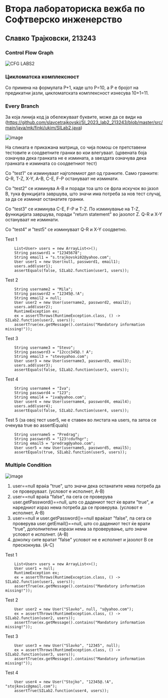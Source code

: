 # Втора лабораториска вежба по Софтверско инженерство
## Славко Трајковски, 213243
### Control Flow Graph
![CFG LABS2](https://github.com/slavcetrajkovski/SI_2023_lab2_213243/assets/126784837/f0608ce0-9938-4b27-9177-2d46eda974b3)
### Цикломатска комплексност
Со примена на формулата P+1, каде што P=10, а P е бројот на предикатни јазли, цикломатската комплексност изнесува 10+1=11.
### Every Branch
За која линија код ја обележуваат буквите, може да се види на (https://github.com/slavcetrajkovski/SI_2023_lab2_213243/blob/master/src/main/java/mk/finki/ukim/SILab2.java)

![image](https://github.com/slavcetrajkovski/SI_2023_lab2_213243/assets/126784837/f1e159cb-81e9-48a6-b632-d053e260d5f4)

На сликата е прикажана матрица, со чија помош се претставени тестовите и соодветните гранки во кои влегуваат. (црвената боја означува дека гранката не е измината, а ѕвездата означува дека гранката е измината со соодветниот тест)

Со "test1" се изминуваат најголемиот дел од гранките. Само гранките: Q-R, T-Z, X-Y, A-B, C-E, F-P остануваат не изминати.

Со "test2" се изминува A-B и поради тоа што се фрла искучок во јазол B, тука функцијата завршува, што значи има потреба за нов тест случај, за да се изминат останатите гранки.

Со "test3" се изминува C-E, F-P и T-Z. По изминување на T-Z, функицијата завршува, поради "return statement" во јазолот Z. Q-R и X-Y остануваат не изминати.

Со "test4" и "test5" се изминуваат Q-R и X-Y соодветно.

Test 1
        
        List<User> users = new ArrayList<>();
        String password1 = "12345678";
        String email1 = "s.trajkovski02@yahoo.com";
        User user1 = new User(null, password1, email1);
        users.add(user1);
        assertEquals(false, SILab2.function(user1, users));

Test 2
        
        String username2 = "Mila";
        String password2 = "12345@.!A";
        String email2 = null;
        User user2 = new User(username2, password2, email2);
        users.add(user2);
        RuntimeException ex;
        ex = assertThrows(RuntimeException.class, () -> SILab2.function(user2, users));
        assertTrue(ex.getMessage().contains("Mandatory information missing!"));

Test 3
        
        String username3 = "Stevo";
        String password3 = "12ccc345@.! A";
        String email3 = "stevoyahoo.com";
        User user3 = new User(username3, password3, email3);
        users.add(user3);
        assertEquals(false, SILab2.function(user3, users));

Test 4
        
        String username4 = "Iva";
        String password4 = "123";
        String email4 = "iva@yahoo.com";
        User user4 = new User(username4, password4, email4);
        users.add(user4);
        assertEquals(false, SILab2.function(user4, users));

Test 5 (за овој тест user5, не е ставен во листата на users, па затоа се очекува true во assertEquals)
        
        String username5 = "Predrag";
        String password5 = "123!cdufhgr";
        String email5 = "predrag@yahoo.com";
        User user5 = new User(username5, password5, email5);
        assertEquals(true, SILab2.function(user5, users));
        
### Multiple Condition
![image](https://github.com/slavcetrajkovski/SI_2023_lab2_213243/assets/126784837/6402ee7c-6cf8-4a91-81ea-ddb6ca03d4e0)
1. user==null враќа "true", што значи дека останатите нема потреба да се проверуваат. (условот е исполнет, A-B)
2. user==null враќа "false", па сега се проверува user.getPassword()==null, што со дадениот тест ќе врати "true", и наредниот израз нема потреба да се проверува. (условот е исполнет, A-B)
3. user==null и user.getPassword()==null враќаат "false", па сега се проверува user.getEmail()==null, што со дадениот тест ќе врати "true", дополнителни изрази нема за проверување, што значи условот е исполнет. (A-B)
4. доколку сите вратат "false" условот не е исполнет и јазолот B се прескокнува. (A-C)
 
Test 1

        List<User> users = new ArrayList<>();
        User user1 = null;
        RuntimeException ex;
        ex = assertThrows(RuntimeException.class, () -> SILab2.function(user1, users));
        assertTrue(ex.getMessage().contains("Mandatory information missing!"));

Test 2

        User user2 = new User("Slavko", null, "s@yahoo.com");
        ex = assertThrows(RuntimeException.class, () -> SILab2.function(user2, users));
        assertTrue(ex.getMessage().contains("Mandatory information missing!"));

Test 3

        User user3 = new User("Slavko", "12345", null);
        ex = assertThrows(RuntimeException.class, () -> SILab2.function(user3, users));
        assertTrue(ex.getMessage().contains("Mandatory information missing!"));

Test 4

        User user4 = new User("Stojko", "12345@.!A", "stojkovic@gmail.com");
        assertTrue(SILab2.function(user4, users));
